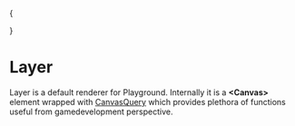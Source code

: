 {
  

}

# Layer

Layer is a default renderer for Playground. Internally it is a __&lt;Canvas&gt;__ element wrapped with [CanvasQuery](http://canvasquery.com) which provides plethora of functions useful from gamedevelopment perspective.